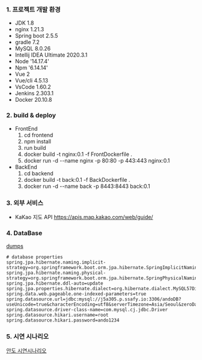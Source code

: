 ### 1. 프로젝트 개발 환경

- JDK 1.8
- nginx 1.21.3
- Spring boot 2.5.5
- gradle 7.2
- MySQL 8.0.26
- Intellij IDEA Ultimate 2020.3.1
- Node '14.17.4'
- Npm '6.14.14'
- Vue 2
- Vue/cli 4.5.13
- VsCode 1.60.2
- Jenkins 2.303.1
- Docker 20.10.8

### 2. build & deploy

- FrontEnd
  1. cd frontend
  2. npm install
  3. run build
  4. docker build -t nginx:0.1 -f FrontDockerfile .
  5. docker run -d --name nginx -p 80:80 -p 443:443 nginx:0.1
- BackEnd
  1. cd backend
  2. docker build -t back:0.1 -f BackDockerfile .
  3. docker run -d --name back -p 8443:8443 back:0.1

### 3. 외부 서비스

- KaKao 지도 API
  https://apis.map.kakao.com/web/guide/

### 4. DataBase 
[dumps](AndoDumps.sql)
```
# database properties
spring.jpa.hibernate.naming.implicit-strategy=org.springframework.boot.orm.jpa.hibernate.SpringImplicitNamingStrategy
spring.jpa.hibernate.naming.physical-strategy=org.springframework.boot.orm.jpa.hibernate.SpringPhysicalNamingStrategy
spring.jpa.hibernate.ddl-auto=update
spring.jpa.properties.hibernate.dialect=org.hibernate.dialect.MySQL57Dialect
spring.data.web.pageable.one-indexed-parameters=true
spring.datasource.url=jdbc:mysql://j5a305.p.ssafy.io:3306/andoDB?useUnicode=true&characterEncoding=utf8&serverTimezone=Asia/Seoul&zeroDateTimeBehavior=convertToNull&rewriteBatchedStatements=true
spring.datasource.driver-class-name=com.mysql.cj.jdbc.Driver
spring.datasource.hikari.username=root
spring.datasource.hikari.password=ando1234
```

### 5. 시연 시나리오
[안도 시연시나리오](시연시나리오.pdf)
